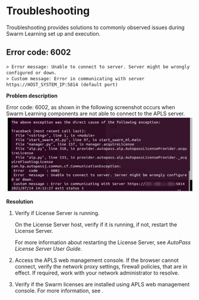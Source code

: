 # <a name="GUID-96BB1337-2B99-45C7-BA9F-3D7D3B76663E"/> Troubleshooting

Troubleshooting provides solutions to commonly observed issues during Swarm Learning set up and execution.

## <a name="GUID-EDAB2731-9CF3-4770-B54C-40C56D2FFDAC"/> Error code: 6002

```
> Error message: Unable to connect to server. Server might be wrongly configured or down.
> Custom message: Error in communicating with server https://HOST_SYSTEM_IP:5814 (default port)
```

**Problem description**

Error code: 6002, as shown in the following screenshot occurs when Swarm Learning components are not able to connect to the APLS server.![Troubleshooting_image](GUID-28273425-4E6F-425D-8A32-339013B86F75-high.png)

**Resolution**

1.  Verify if License Server is running.

    On the License Server host, verify if it is running, if not, restart the License Server.

    For more information about restarting the License Server, see *AutoPass License Server User Guide*.

2.  Access the APLS web management console. If the browser cannot connect, verify the network proxy settings, firewall policies, that are in effect. If required, work with your network administrator to resolve.

3.  Verify if the Swarm licenses are installed using APLS web management console. For more information, see .


